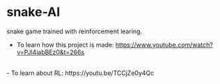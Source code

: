 # snake-AI
snake game trained with reinforcement learing.

- To learn how this project is made: https://www.youtube.com/watch?v=PJl4iabBEz0&t=266s
</br>
- To learn about RL: https://youtu.be/TCCjZe0y4Qc
